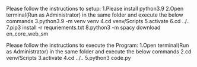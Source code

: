 Please follow the instructions to setup:
1.Please install python3.9
2.Open terminal(Run as Administrator) in the same folder and execute the below commands
3.python3.9 -m venv venv
4.cd venv/Scripts
5.activate
6.cd ../..
7.pip3 install -r requriements.txt
8.python3 -m spacy download en_core_web_sm

Please follow the instructions to execute the Program:
1.Open terminal(Run as Administrator) in the same folder and execute the below commands
2.cd venv/Scripts
3.activate
4.cd ../..
5.python3 code.py

